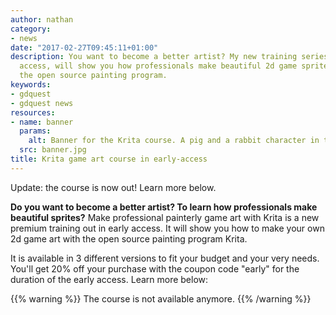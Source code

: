```yaml
---
author: nathan
category:
- news
date: "2017-02-27T09:45:11+01:00"
description: You want to become a better artist? My new training series, out in early
  access, will show you how professionals make beautiful 2d game sprites, using Krita,
  the open source painting program.
keywords:
- gdquest
- gdquest news
resources:
- name: banner
  params:
    alt: Banner for the Krita course. A pig and a rabbit character in the forest.
  src: banner.jpg
title: Krita game art course in early-access
---
```


Update: the course is now out! Learn more below.

**Do you want to become a better artist? To learn how professionals make beautiful sprites?** Make professional painterly game art with Krita is a new premium training out in early access. It will show you how to make your own 2d game art with the open source painting program Krita.

It is available in 3 different versions to fit your budget and your very needs. You'll get 20% off your purchase with the coupon code "early" for the duration of the early access. Learn more below:

{{% warning %}}
The course is not available anymore.
{{% /warning %}}
